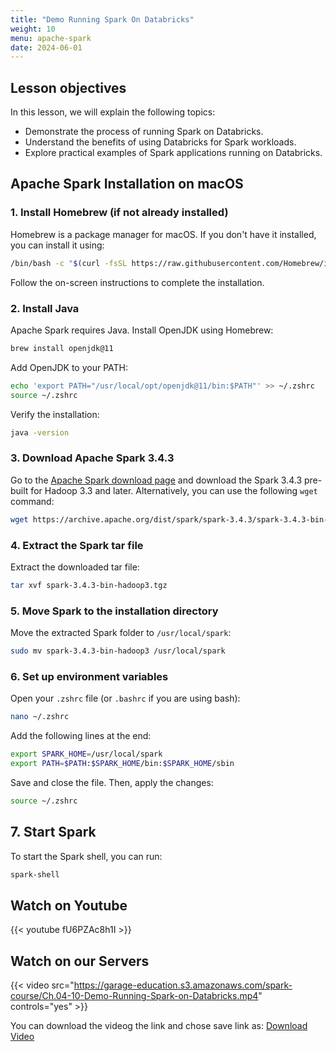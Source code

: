 ```yaml
---
title: "Demo Running Spark On Databricks"
weight: 10
menu: apache-spark
date: 2024-06-01
---
```


## Lesson objectives

In this lesson, we will explain the following topics:
- Demonstrate the process of running Spark on Databricks.
- Understand the benefits of using Databricks for Spark workloads.
- Explore practical examples of Spark applications running on Databricks.


## Apache Spark Installation on macOS

### 1. Install Homebrew (if not already installed)
Homebrew is a package manager for macOS. If you don't have it installed, you can install it using:
```bash
/bin/bash -c "$(curl -fsSL https://raw.githubusercontent.com/Homebrew/install/HEAD/install.sh)"
```
Follow the on-screen instructions to complete the installation.

### 2. Install Java
Apache Spark requires Java. Install OpenJDK using Homebrew:
```bash
brew install openjdk@11
```
Add OpenJDK to your PATH:
```bash
echo 'export PATH="/usr/local/opt/openjdk@11/bin:$PATH"' >> ~/.zshrc
source ~/.zshrc
```
Verify the installation:
```bash
java -version
```

### 3. Download Apache Spark 3.4.3
Go to the [Apache Spark download page](https://spark.apache.org/downloads.html) and download the Spark 3.4.3 pre-built for Hadoop 3.3 and later. Alternatively, you can use the following `wget` command:
```bash
wget https://archive.apache.org/dist/spark/spark-3.4.3/spark-3.4.3-bin-hadoop3.tgz
```

### 4. Extract the Spark tar file
Extract the downloaded tar file:
```bash
tar xvf spark-3.4.3-bin-hadoop3.tgz
```

### 5. Move Spark to the installation directory
Move the extracted Spark folder to `/usr/local/spark`:
```bash
sudo mv spark-3.4.3-bin-hadoop3 /usr/local/spark
```

### 6. Set up environment variables
Open your `.zshrc` file (or `.bashrc` if you are using bash):
```bash
nano ~/.zshrc
```
Add the following lines at the end:
```bash
export SPARK_HOME=/usr/local/spark
export PATH=$PATH:$SPARK_HOME/bin:$SPARK_HOME/sbin
```
Save and close the file. Then, apply the changes:
```bash
source ~/.zshrc
```

## 7. Start Spark
To start the Spark shell, you can run:
```bash
spark-shell
```

## Watch on Youtube

{{< youtube fU6PZAc8h1I >}}

## Watch on our Servers

{{< video src="https://garage-education.s3.amazonaws.com/spark-course/Ch.04-10-Demo-Running-Spark-on-Databricks.mp4" controls="yes" >}}

You can download the videog the link and chose save link as: [Download Video](https://garage-education.s3.amazonaws.com/spark-course/Ch.04-10-Demo-Running-Spark-on-Databricks.mp4)
